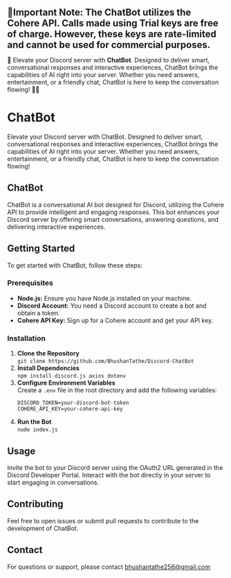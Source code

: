 <!-- # Discord-ChatBot 🚀🤖
Elevate your Discord server with ChatBot. Designed to deliver smart, conversational responses and interactive experiences, Chatbot  brings the capabilities of AI right into your server. Whether you need answers, entertainment, or a friendly chat, Chatbot is here to keep the conversation flowing!

ChatBot

ChatBot is a conversational AI bot designed for Discord, utilizing the Cohere API to provide intelligent and engaging responses. This bot enhances your Discord server by offering smart conversations, answering questions, and delivering interactive experiences.

Getting Started
To get started with ChatBot, follow these steps:

Prerequisites
Node.js: Ensure you have Node.js installed on your machine.
Discord Account: You need a Discord account to create a bot and obtain a token.
Cohere API Key: Sign up for a Cohere account and get your API key.

Installation

1.Clone the Repository 
git clone https://github.com/BhushanTathe/Discord-ChatBot

2.Install Dependencies
npm install discord.js axios dotenv

3.Configure Environment Variables

Create a .env file in the root directory and add the following variables:

DISCORD_TOKEN=your-discord-bot-token
COHERE_API_KEY=your-cohere-api-key

4.Run the Bot
node index.js

Usage
Invite the bot to your Discord server using the OAuth2 URL generated in the Discord Developer Portal.
Interact with the bot directly in your server to start engaging in conversations.


Contributing
Feel free to open issues or submit pull requests to contribute to the development of ChatBot. 

Contact
For questions or support, please contact bhushantathe256@gmail.com -->
<p><strong style="font-size: 1.5em;">🚨Important Note: The ChatBot utilizes the Cohere API. Calls made using <strong>Trial keys</strong> are free of charge. However, these keys are rate-limited and <strong>cannot be used for commercial purposes</strong>.</strong></p>

<p>🚀 Elevate your Discord server with <strong>ChatBot</strong>. Designed to deliver smart, conversational responses and interactive experiences, ChatBot brings the capabilities of AI right into your server. Whether you need answers, entertainment, or a friendly chat, ChatBot is here to keep the conversation flowing! 💬🤖</p>

<h1>ChatBot</h1>

<p>Elevate your Discord server with ChatBot. Designed to deliver smart, conversational responses and interactive experiences, ChatBot brings the capabilities of AI right into your server. Whether you need answers, entertainment, or a friendly chat, ChatBot is here to keep the conversation flowing!</p>

<h2>ChatBot</h2>

<p>ChatBot is a conversational AI bot designed for Discord, utilizing the Cohere API to provide intelligent and engaging responses. This bot enhances your Discord server by offering smart conversations, answering questions, and delivering interactive experiences.</p>

<h2>Getting Started</h2>
<p>To get started with ChatBot, follow these steps:</p>

<h3>Prerequisites</h3>
<ul>
    <li><strong>Node.js:</strong> Ensure you have Node.js installed on your machine.</li>
    <li><strong>Discord Account:</strong> You need a Discord account to create a bot and obtain a token.</li>
    <li><strong>Cohere API Key:</strong> Sign up for a Cohere account and get your API key.</li>
</ul>

<h3>Installation</h3>
<ol>
    <li>
        <strong>Clone the Repository</strong><br>
        <code>git clone https://github.com/BhushanTathe/Discord-ChatBot</code>
    </li>
    <li>
        <strong>Install Dependencies</strong><br>
        <code>npm install discord.js axios dotenv</code>
    </li>
    <li>
        <strong>Configure Environment Variables</strong><br>
        Create a <code>.env</code> file in the root directory and add the following variables:
        <pre><code>DISCORD_TOKEN=your-discord-bot-token
COHERE_API_KEY=your-cohere-api-key</code></pre>
    </li>
    <li>
        <strong>Run the Bot</strong><br>
        <code>node index.js</code>
    </li>
</ol>

<h2>Usage</h2>
<p>Invite the bot to your Discord server using the OAuth2 URL generated in the Discord Developer Portal. Interact with the bot directly in your server to start engaging in conversations.</p>

<h2>Contributing</h2>
<p>Feel free to open issues or submit pull requests to contribute to the development of ChatBot.</p>

<h2>Contact</h2>
<p>For questions or support, please contact <a href="mailto:bhushantathe256@gmail.com">bhushantathe256@gmail.com</a></p>